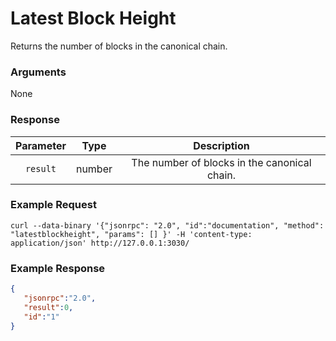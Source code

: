 # Latest Block Height
Returns the number of blocks in the canonical chain.

### Arguments

None

### Response

| Parameter |  Type  |                 Description                  |
|:---------:|:------:|:--------------------------------------------:|
| `result`  | number | The number of blocks in the canonical chain. |

### Example Request
```ignore
curl --data-binary '{"jsonrpc": "2.0", "id":"documentation", "method": "latestblockheight", "params": [] }' -H 'content-type: application/json' http://127.0.0.1:3030/
```

### Example Response
```json
{
   "jsonrpc":"2.0",
   "result":0,
   "id":"1"
}
```